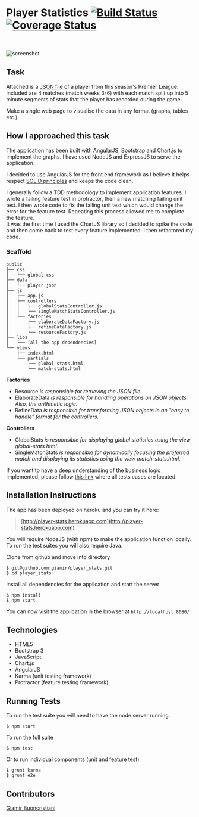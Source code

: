 # Player Statistics [![Build Status](https://travis-ci.org/giamir/player_stats.svg?branch=master)](https://travis-ci.org/giamir/player_stats) [![Coverage Status](https://coveralls.io/repos/github/giamir/player_stats/badge.svg?branch=master)](https://coveralls.io/github/giamir/player_stats?branch=master)
<br>

![screenshot](http://i.imgur.com/grRbNYt.png)

## Task

Attached is a [JSON file](https://github.com/giamir/player_stats/blob/master/public/data/player.json) of a player from this season's Premier League. Included are 4 matches (match weeks 3-6) with each match split up into 5 minute segments of stats that the player has recorded during the game.

Make a single web page to visualise the data in any format (graphs, tables etc.).

## How I approached this task

The application has been built with AngularJS, Bootstrap and Chart.js to implement the graphs. I have used NodeJS and ExpressJS to serve the application.

I decided to use AngularJS for the front end framework as I believe it helps respect [SOLID principles](https://en.wikipedia.org/wiki/SOLID_(object-oriented_design)) and keeps the code clean.

I generally follow a TDD methodology to implement application features. I wrote a failing feature test in protractor, then a new matching failing unit test. I then wrote code to fix the failing unit test which would change the error for the feature test. Repeating this process allowed me to complete the feature.<br>
It was the first time I used the ChartJS library so I decided to spike the code and then come back to test every feature implemented. I then refactored my code.

### Scaffold

```
public
├── css
│   └── global.css
├── data
│   └── player.json
├── js
│   ├── app.js
│   ├── controllers
│   │   ├── globalStatsController.js
│   │   └── singleMatchStatsController.js
│   └── factories
│       ├── elaborateDataFactory.js
│       ├── refineDataFactory.js
│       └── resourceFactory.js
├── libs
│   └── [all the app dependencies]
└── views
    ├── index.html
    └── partials
        ├── global-stats.html
        └── match-stats.html
```

**Factories**
* Resource *is responsible for retrieving the JSON file.*
* ElaborateData *is responsible for handling operations on JSON objects. Also, the arithmetic logic.*
* RefineData *is responsible for transforming JSON objects in an "easy to handle" format for the controllers.*

**Controllers**
* GlobalStats *is responsible for displaying global statistics using the view global-stats.html.*
* SingleMatchStats *is responsible for dynamically focusing the preferred match and
displaying its statistics using the view match-stats.html.*

If you want to have a deep understanding of the business logic implemented, please
follow [this link](https://github.com/giamir/player_stats/tree/master/test/unit) where all tests cases are located.


## Installation Instructions

The app has been deployed on heroku and you can try it here:
>[http://player-stats.herokuapp.com](http://player-stats.herokuapp.com)

You will require NodeJS (with npm) to make the application function locally. To run the test suites you will also require Java.

Clone from github and move into directory

```
$ git@github.com:giamir/player_stats.git
$ cd player_stats
```

Install all dependencies for the application and start the server

```
$ npm install
$ npm start
```

You can now visit the application in the browser at `http://localhost:8080/`

## Technologies

* HTML5
* Bootstrap 3
* JavaScript
* Chart.js
* AngularJS
* Karma (unit testing framework)
* Protractor (feature testing framework)

## Running Tests

To run the test suite you will need to have the node server running.

```
$ npm start
```

To run the full suite

```
$ npm test
```

Or to run individual components (unit and feature test)

```
$ grunt karma
$ grunt e2e
```

## Contributors

[Giamir Buoncristiani](https://github.com/giamir)
